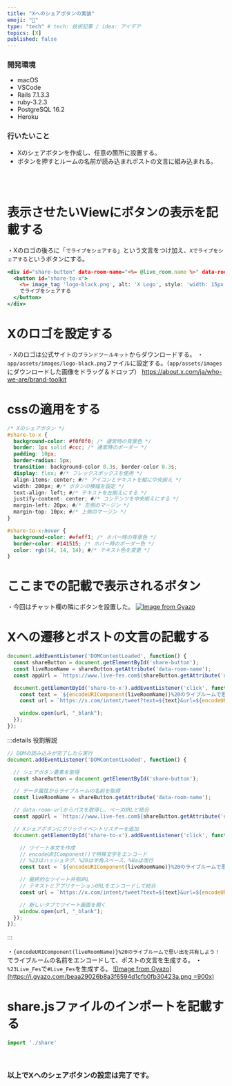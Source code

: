 ```yaml
---
title: "Xへのシェアボタンの実装"
emoji: "🔘"
type: "tech" # tech: 技術記事 / idea: アイデア
topics: [X]
published: false
---
```

### 開発環境
- macOS
- VSCode
- Rails 7.1.3.3
- ruby-3.2.3
- PostgreSQL 16.2
- Heroku

### 行いたいこと
- Xのシェアボタンを作成し、任意の箇所に設置する。
- ボタンを押すとルームの名前が読み込まれポストの文言に組み込まれる。


<br>
<br>

# 表示させたいViewにボタンの表示を記載する
・Xのロゴの後ろに「`でライブをシェアする`」という文言をつけ加え、`Xでライブをシェアする`というボタンにする。
```rb:app/views/live_rooms/show.html.erb
<div id="share-button" data-room-name="<%= @live_room.name %>" data-room-url="<%= live_room_path(@live_room) %>">
  <button id="share-to-x">
    <%= image_tag 'logo-black.png', alt: 'X Logo', style: 'width: 15px; height: 15px;' %>
    でライブをシェアする
  </button>
</div>
```

# Xのロゴを設定する
・Xのロゴは公式サイトの`ブランドツールキット`からダウンロードする。
・`app/assets/images/logo-black.png`ファイルに設定する。（`app/assets/images`にダウンロードした画像をドラッグ＆ドロップ）
https://about.x.com/ja/who-we-are/brand-toolkit


# cssの適用をする
```rb:app/assets/stylesheets/application.bootstrap.scss
/* Xのシェアボタン */
#share-to-x {
  background-color: #f0f0f0; /* 通常時の背景色 */
  border: 1px solid #ccc; /* 通常時のボーダー */
  padding: 10px;
  border-radius: 5px;
  transition: background-color 0.3s, border-color 0.3s;
  display: flex; #/* フレックスボックスを使用 */
  align-items: center; #/* アイコンとテキストを縦に中央揃え */
  width: 200px; #/* ボタンの横幅を設定 */
  text-align: left; #/* テキストを左揃えにする */
  justify-content: center; #/* コンテンツを中央揃えにする */
  margin-left: 20px; #/* 左側のマージン */
  margin-top: 10px; #/* 上側のマージン */
}

#share-to-x:hover {
  background-color: #efeff1; /* ホバー時の背景色 */
  border-color: #141515; /* ホバー時のボーダー色 */
  color: rgb(14, 14, 14); #/* テキスト色を変更 */
}
```

# ここまでの記載で表示されるボタン
・今回はチャット欄の隣にボタンを設置した。
[![Image from Gyazo](https://i.gyazo.com/4aed2df90157b712ebfae9bb67313106.png)](https://gyazo.com/4aed2df90157b712ebfae9bb67313106)

# Xへの遷移とポストの文言の記載する
```rb:app/javascript/share.js
document.addEventListener('DOMContentLoaded', function() {
  const shareButton = document.getElementById('share-button');
  const liveRoomName = shareButton.getAttribute('data-room-name');
  const appUrl = `https://www.live-fes.com${shareButton.getAttribute('data-room-url')}`;

  document.getElementById('share-to-x').addEventListener('click', function() {
    const text = `${encodeURIComponent(liveRoomName)}%20のライブルームで思い出を共有しよう！%20%23Live_Fes%20%0a`;
    const url = `https://x.com/intent/tweet?text=${text}&url=${encodeURIComponent(appUrl)}`;

    window.open(url, "_blank");
  });
});
```

:::details 役割解説
```rb:app/javascript/share.js
// DOMの読み込みが完了したら実行
document.addEventListener('DOMContentLoaded', function() {

  // シェアボタン要素を取得
  const shareButton = document.getElementById('share-button');

  // データ属性からライブルームの名前を取得
  const liveRoomName = shareButton.getAttribute('data-room-name');

  // data-room-urlからパスを取得し、ベースURLと結合
  const appUrl = `https://www.live-fes.com${shareButton.getAttribute('data-room-url')}`;

  // Xシェアボタンにクリックイベントリスナーを追加
  document.getElementById('share-to-x').addEventListener('click', function() {

    // ツイート本文を作成
    // encodeURIComponent()で特殊文字をエンコード
    // %23はハッシュタグ、%20は半角スペース、%0aは改行
    const text = `${encodeURIComponent(liveRoomName)}%20のライブルームで思い出を共有しよう！%20%23Live_Fes%20%0a`;

    // 最終的なツイート共有URL
    // テキストとアプリケーションURLをエンコードして結合
    const url = `https://x.com/intent/tweet?text=${text}&url=${encodeURIComponent(appUrl)}`;

    // 新しいタブでツイート画面を開く
    window.open(url, "_blank");
  });
});
```
:::

・`{encodeURIComponent(liveRoomName)}%20のライブルームで思い出を共有しよう！`でライブルームの名前をエンコードして、ポストの文言を生成する。
・`%23Live_Fes`で`#Live_Fes`を生成する。
[![Image from Gyazo](https://i.gyazo.com/beaa29026b8a3f6594d1cfb0fb30423a.png =900x)](https://gyazo.com/beaa29026b8a3f6594d1cfb0fb30423a)

# share.jsファイルのインポートを記載する
```rb:app/javascript/application.js
import './share'
```


<br>

### 以上でXへのシェアボタンの設定は完了です。

<br>
<br>

